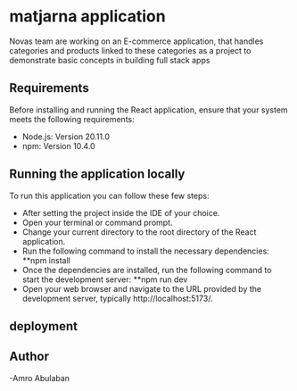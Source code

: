 # matjarna application
Novas team are working on an E-commerce application, that handles categories and products linked to these categories as a project to demonstrate basic concepts in building full stack apps


## Requirements

Before installing and running the React application, ensure that your system meets the following requirements:

- Node.js: Version 20.11.0
- npm: Version 10.4.0


## Running the application locally
 
To run this application you can follow these few steps:
 
 - After setting the project inside the IDE of your choice.
 - Open your terminal or command prompt.
 - Change your current directory to the root directory of the React application.
 - Run the following command to install the necessary dependencies:
    **npm install
 - Once the dependencies are installed, run the following command to start the development server:
    **npm run dev
 - Open your web browser and navigate to the URL provided by the development server, typically http://localhost:5173/.
 

## deployment 



## Author
-Amro Abulaban

